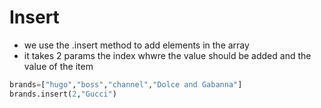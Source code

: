 # Insert

- we use the .insert method to add elements in the array 
- it takes 2 params the index whwre the value should be added and the value of the item 

```py
brands=["hugo","boss","channel","Dolce and Gabanna"]
brands.insert(2,"Gucci")

```